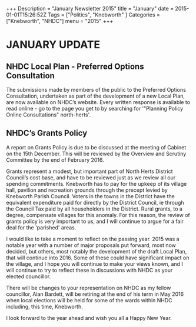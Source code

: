 +++
Description = "January Newsletter 2015"
title = "January"
date = 2015-01-01T15:26:52Z
Tags = ["Politics", "Knebworth" ]
Categories = ["Knebworth", "NHDC"]
menu = "2015"
+++

# **JANUARY UPDATE**

## NHDC Local Plan - Preferred Options Consultation

The submissions made by members of the public to the Preferred Options Consultation, undertaken as part of the development of a new Local Plan, are now available on NHDC’s website. Every written response is available to read online - go to the page you get to by searching for '"Planning Policy Online Consultations" north-herts'.

## NHDC’s Grants Policy

A report on Grants Policy is due to be discussed at the meeting of Cabinet on the 15th December. This will be reviewed by the Overview and Scrutiny Committee by the end of February 2016.

Grants represent a modest, but important part of North Herts District Council’s cost base, and have to be reviewed just as we review all our spending commitments. Knebworth has to pay for the upkeep of its village hall, pavilion and recreation grounds through the precept levied by Knebworth Parish Council. Voters in the towns in the District have the equivalent expenditure paid for directly by the District Council, ie through the Council Tax paid by all householders in the District. Rural grants, to a degree, compensate villages for this anomaly. For this reason, the review of grants policy is very important to us, and I will continue to argue for a fair deal for the 'parished' areas.

I would like to take a moment to reflect on the passing year. 2015 was a notable year with a number of major proposals put forward, most now decided, but others, most notably the development of the draft Local Plan, that will continue into 2016. Some of these could have significant impact on the village, and I hope you will continue to make your views known, and I will continue to try to reflect these in discussions with NHDC as your elected councillor.

There will be changes to your representation on NHDC as my fellow councillor, Alan Bardett, will be retiring at the end of his term in May 2016 when local elections will be held for some of the wards within NHDC including, this time, Knebworth.

I look forward to the year ahead and wish you all a Happy New Year.
